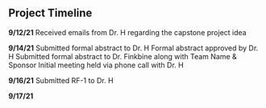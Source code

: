 ## Project Timeline

**9/12/21**
Received emails from Dr. H regarding the capstone project idea

**9/14/21**
Submitted formal abstract to Dr. H
Formal abstract approved by Dr. H
Submitted formal abstract to Dr. Finkbine along with Team Name & Sponsor
Initial meeting held via phone call with Dr. H

**9/16/21**
Submitted RF-1 to Dr. H

**9/17/21**
